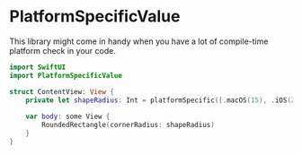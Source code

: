 # PlatformSpecificValue

This library might come in handy when you have a lot of compile-time platform check in your code.

```swift
import SwiftUI
import PlatformSpecificValue

struct ContentView: View {        
    private let shapeRadius: Int = platformSpecific([.macOS(15), .iOS(20)])
    
    var body: some View {
        RoundedRectangle(cornerRadius: shapeRadius)
    }
}
```
